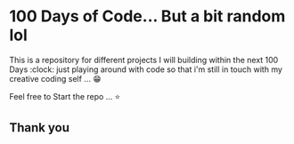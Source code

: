 # 100 Days of Code... But a bit random lol

This is a repository for different projects I will building within the next 100 Days :clock: just playing around with code so that i'm still in touch with my creative coding self ... :grin: 

Feel free to Start the repo ... :star: 

## Thank you 
